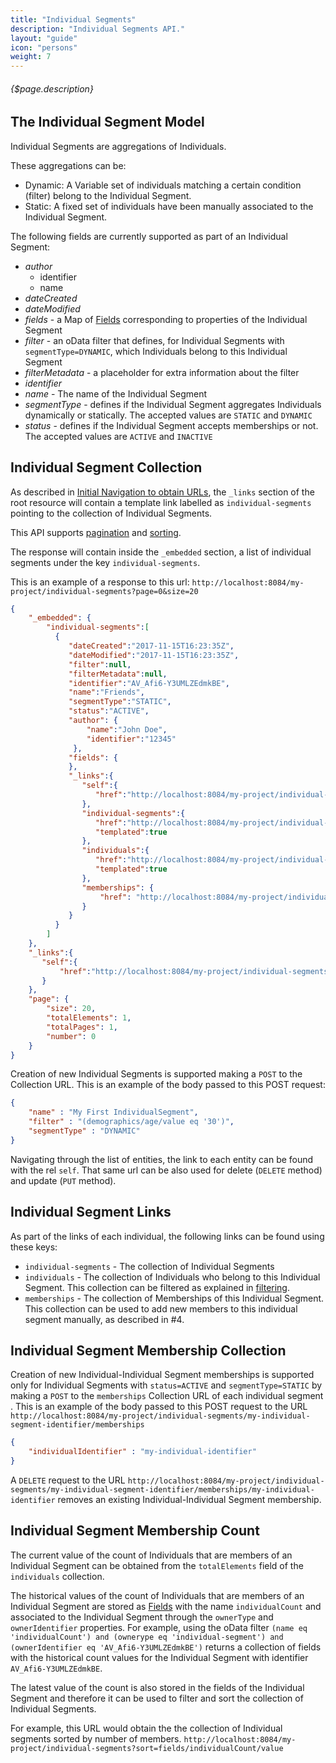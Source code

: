 ```yaml
---
title: "Individual Segments"
description: "Individual Segments API."
layout: "guide"
icon: "persons"
weight: 7
---
```


###### {$page.description}

<article id="1">

## The Individual Segment Model

Individual Segments are aggregations of Individuals. 

These aggregations can be:
* Dynamic: A Variable set of individuals matching a certain condition (filter) belong to the Individual Segment. 
* Static: A fixed set of individuals have been manually associated to the Individual Segment. 
 
The following fields are currently supported as part of an Individual Segment:
* *author*
  * identifier
  * name
* *dateCreated*
* *dateModified*
* *fields* - a Map of [Fields](/docs/fields) corresponding to properties of the Individual Segment
* *filter* - an oData filter that defines, for Individual Segments with `segmentType=DYNAMIC`, which Individuals
   belong to this Individual Segment 
* *filterMetadata* - a placeholder for extra information about the filter
* *identifier*
* *name* - The name of the Individual Segment
* *segmentType* - defines if the Individual Segment aggregates Individuals dynamically or statically. The accepted values are `STATIC` and `DYNAMIC`
* *status* - defines if the Individual Segment accepts memberships or not. The accepted values are `ACTIVE` and `INACTIVE`

</article>

<article id="2">

## Individual Segment Collection

As described in [Initial Navigation to obtain URLs](/docs/general#navigation),
the `_links` section of the root resource will contain a template link labelled as `individual-segments` pointing to the
collection of Individual Segments.

This API supports [pagination](/docs/general#pagination) and [sorting](/docs/general#sorting).

The response will contain inside the `_embedded` section, a list of individual segments
under the key `individual-segments`.

This is an example of a response to this url: `http://localhost:8084/my-project/individual-segments?page=0&size=20`

```json
{
    "_embedded": {
        "individual-segments":[
          {
             "dateCreated":"2017-11-15T16:23:35Z",
             "dateModified":"2017-11-15T16:23:35Z",
             "filter":null,
             "filterMetadata":null,
             "identifier":"AV_Afi6-Y3UMLZEdmkBE",
             "name":"Friends",
             "segmentType":"STATIC",
             "status":"ACTIVE",
             "author": {
                 "name":"John Doe",
                 "identifier":"12345"
              },
             "fields": {                   
             }, 
             "_links":{
                "self":{
                   "href":"http://localhost:8084/my-project/individual-segments/AV_Afi6-Y3UMLZEdmkBE"
                },
                "individual-segments":{
                   "href":"http://localhost:8084/my-project/individual-segments{?filter}",
                   "templated":true
                },
                "individuals":{
                   "href":"http://localhost:8084/my-project/individual-segments/AV_Afi6-Y3UMLZEdmkBE/individuals{?filter}",
                   "templated":true
                },
                "memberships": {
                    "href": "http://localhost:8084/my-project/individual-segments/AV_81ueo7IU2hIVahEUv/memberships"
                }
             }
          }
        ]
    },
    "_links":{
       "self":{
           "href":"http://localhost:8084/my-project/individual-segments?page=0&size=20"
       }
    },
    "page": {
        "size": 20,
        "totalElements": 1,
        "totalPages": 1,
        "number": 0
    }
}
```

Creation of new Individual Segments is supported making a `POST` to the Collection URL. This is
an example of the body passed to this POST request: 

```json
{
    "name" : "My First IndividualSegment",
    "filter" : "(demographics/age/value eq '30')",
    "segmentType" : "DYNAMIC"
}
```

Navigating through the list of entities, the link to each entity can be found with the rel `self`. 
That same url can be also used for delete (`DELETE` method) and update (`PUT` method). 

</article>

<article id="3">

## Individual Segment Links

As part of the links of each individual, the following links can be found using these keys:
* `individual-segments` - The collection of Individual Segments
* `individuals` - The collection of Individuals who belong to this Individual Segment. This collection can be filtered as explained in [filtering](/docs/general#filtering).
* `memberships` - The collection of Memberships of this Individual Segment. This collection can be used to add new members to this individual segment manually, as described in #4.

</article>

<article id="4">

## Individual Segment Membership Collection

Creation of new Individual-Individual Segment memberships is supported only for Individual Segments with `status=ACTIVE`
and `segmentType=STATIC` by making a `POST` to the `memberships` Collection URL of each individual segment . 
This is an example of the body passed to this POST request to the URL 
`http://localhost:8084/my-project/individual-segments/my-individual-segment-identifier/memberships` 

```json
{
    "individualIdentifier" : "my-individual-identifier"
}
```

A `DELETE` request to the URL `http://localhost:8084/my-project/individual-segments/my-individual-segment-identifier/memberships/my-individual-identifier` removes
an existing Individual-Individual Segment membership.


</article>

<article id="5">

## Individual Segment Membership Count

The current value of the count of Individuals that are members of an Individual Segment can be obtained from 
the `totalElements` field of the `individuals` collection.

The historical values of the count of Individuals that are members of an Individual Segment are stored as 
[Fields](/docs/fields) with the name `individualCount` and associated to the Individual Segment through 
the `ownerType` and `ownerIdentifier` properties. For example, using the oData filter
`(name eq 'individualCount') and (ownerype eq 'individual-segment') and (ownerIdentifier eq 'AV_Afi6-Y3UMLZEdmkBE')`
returns a collection of fields with the historical count values for the Individual Segment with 
identifier `AV_Afi6-Y3UMLZEdmkBE`.

The latest value of the count is also stored in the fields of the Individual Segment and therefore it
can be used to filter and sort the collection of Individual Segments.
 
For example, this URL would obtain the
the collection of Individual segments sorted by number of members.
`http://localhost:8084/my-project/individual-segments?sort=fields/individualCount/value` 
 

</article>